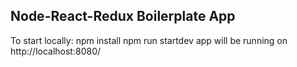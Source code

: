 Node-React-Redux Boilerplate App
-------------

To start locally: 
npm install
npm run startdev
app will be running on http://localhost:8080/


